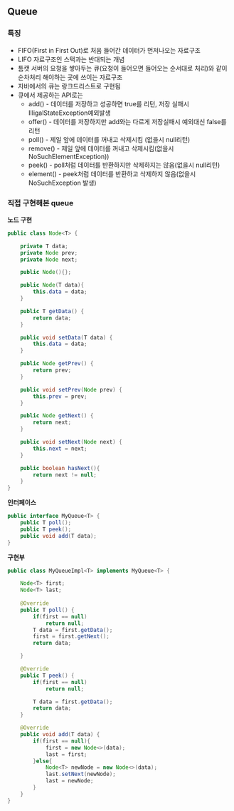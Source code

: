 ## Queue
### 특징
* FIFO(First in First Out)로 처음 들어간 데이터가 먼저나오는 자료구조
* LIFO 자료구조인 스택과는 반대되는 개념
* 톰캣 서버의 요청을 쌓아두는 큐(요청이 들어오면 들어오는 순서대로 처리)와 같이 순차처리 해야하는 곳에 쓰이는 자료구조
* 자바에서의 큐는 랑크드리스트로 구현됨
* 큐에서 제공하는 API로는
    * add() - 데이터를 저장하고 성공하면 true를 리턴, 저장 실패시 IlligalStateException예외발생
    * offer() - 데이터를 저장하지만 add와는 다르게 저장실패시 예외대신 false를 리턴
    * poll() - 제일 앞에 데이터를 꺼내고 삭제시킴 (없을시 null리턴)
    * remove() - 제일 앞에 데이터를 꺼내고 삭제시킴(없을시 NoSuchElementException))
    * peek() - poll처럼 데이터를 반환하지만 삭제하지는 않음(없을시 null리턴)
    * element() - peek처럼 데이터를 반환하고 삭제하지 않음(없을시 NoSuchException 발생)
### 직접 구현해본 queue
**노드 구현**
```java
public class Node<T> {

    private T data;
    private Node prev;
    private Node next;

    public Node(){};

    public Node(T data){
        this.data = data;
    }

    public T getData() {
        return data;
    }

    public void setData(T data) {
        this.data = data;
    }

    public Node getPrev() {
        return prev;
    }

    public void setPrev(Node prev) {
        this.prev = prev;
    }

    public Node getNext() {
        return next;
    }

    public void setNext(Node next) {
        this.next = next;
    }

    public boolean hasNext(){
        return next != null;
    }
}

```

**인터페이스**
```java
public interface MyQueue<T> {
    public T poll();
    public T peek();
    public void add(T data);
}

```

**구현부**
```java
public class MyQueueImpl<T> implements MyQueue<T> {

    Node<T> first;
    Node<T> last;
    
    @Override
    public T poll() {
        if(first == null)
            return null;
        T data = first.getData();
        first = first.getNext();
        return data;

    }

    @Override
    public T peek() {
        if(first == null)
            return null;

        T data = first.getData();
        return data;
    }

    @Override
    public void add(T data) {
        if(first == null){
            first = new Node<>(data);
            last = first;
        }else{
            Node<T> newNode = new Node<>(data);
            last.setNext(newNode);
            last = newNode;
        }
    }
}

```